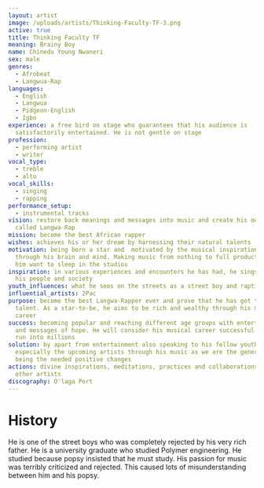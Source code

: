 ```yaml
---
layout: artist
image: /uploads/artists/Thinking-Faculty-TF-3.png
active: true
title: Thinking Faculty TF
meaning: Brainy Boy
name: Chinedu Young Nwaneri
sex: male
genres:
  - Afrobeat
  - Langwua-Rap
languages:
  - English
  - Langwua
  - Pidgeon-English
  - Igbo
experience: a free bird on stage who guarantees that his audience is
  satisfactorily entertained. He is not gentle on stage
profession:
  - performing artist
  - writer
vocal_type:
  - treble
  - alto
vocal_skills:
  - singing
  - rapping
performance_setup:
  - instrumental tracks
vision: restore back meanings and messages into music and create his own genre
  called Langwa-Rap
mission: become the best African rapper
wishes: achieves his or her dream by harnessing their natural talents
motivation: being born a star and  motivated by the musical inspirations flowing
  through his brain and mind. Making music from nothing to full production makes
  him want to sleep in the studios
inspiration: in various experiences and encounters he has had, he sings about
  his people and society
youth_influences: what he sees on the streets as a street boy and raptivists
influential_artists: 2Pac
purpose: become the best Langwa-Rapper ever and prove that he has got the
  talent. As a star-to-be, he aims to be rich and wealthy through his musical
  career
success: becoming popular and reaching different age groups with entertainments
  and messages of hope. He will consider his musical career successful when fans
  run into millions
solution: by apart from entertainment also speaking to his fellow youths,
  especially the upcoming artists through his music as we are the generation to
  being the needed positive changes
actions: divine inspirations, meditations, practices and collaborations with
  other artists
discography: O'laga Port
---
```


# History

He is one of the street boys who was completely rejected by his very rich father. He is a university graduate who studied Polymer engineering. He studied because popsy insisted that he must study. His passion for music was terribly criticized and rejected. This caused lots of misunderstanding between him and his popsy.
